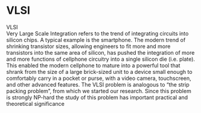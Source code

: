 # VLSI
VLSI  
Very Large Scale Integration refers to the trend of integrating circuits into silicon chips. A typical
example is the smartphone. The modern trend of shrinking transistor sizes, allowing engineers to fit more
and more transistors into the same area of silicon, has pushed the integration of more and more functions
of cellphone circuitry into a single silicon die (i.e. plate).
This enabled the modern cellphone to mature into a powerful tool that shrank from the size of a large
brick-sized unit to a device small enough to comfortably carry in a pocket or purse, with a video camera,
touchscreen, and other advanced features.
The VLSI problem is analogous to “the strip packing problem”, from which we started our research.
Since this problem is strongly NP-hard the study of this problem has important practical and theoretical
significance 
